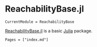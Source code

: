 # ReachabilityBase.jl

```@meta
CurrentModule = ReachabilityBase
```

[ReachabilityBase.jl](http://github.com/JuliaReach/ReachabilityBase.jl) is a basic
[Julia](http://julialang.org) package.

```@contents
Pages = ["index.md"]
```
